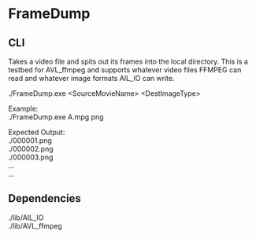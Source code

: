 # FrameDump

## CLI

Takes a video file and spits out its frames into the local directory.  This is a testbed for AVL_ffmpeg and supports whatever video files FFMPEG can read and whatever image formats AIL_IO can write.

./FrameDump.exe \<SourceMovieName\> \<DestImageType\>

Example:  
./FrameDump.exe A.mpg png  

Expected Output:  
./000001.png  
./000002.png  
./000003.png  
...  
...  


## Dependencies

./lib/AIL_IO  
./lib/AVL_ffmpeg
